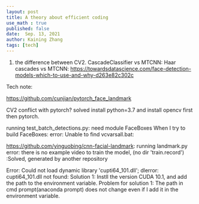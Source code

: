 ```yaml
---
layout: post
title: A theory about efficient coding
use_math : true
published: false
date:  Sep. 13, 2021
author: Kaining Zhang
tags: [tech]
---
```


1. the difference between CV2. CascadeClassifier vs MTCNN:
 Haar cascades vs MTCNN: https://towardsdatascience.com/face-detection-models-which-to-use-and-why-d263e82c302c


Tech note:

https://github.com/cunjian/pytorch_face_landmark

CV2 conflict with pytorch? solved install python=3.7 and install opencv first then pytorch.

running test_batch_detections.py:
need module FaceBoxes
When I try to build FaceBoxes:
error: Unable to find vcvarsall.bat: 



https://github.com/yinguobing/cnn-facial-landmark:
running landmark.py
error: there is no example video to train the model, (no dir 'train.record') :Solved, generated by another repository

Error: Could not load dynamic library 'cupti64_101.dll'; dlerror: cupti64_101.dll not found:
Solution 1: Instll the version CUDA 10.1, and add the path to the environment variable.
Problem for solution 1: The path in cmd prompt(anaconda prompt) does not change even if I add it in the environment variable.

